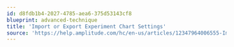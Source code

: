 ```yaml
---
id: d8fdb1b4-2027-4785-aea6-375d53143cf8
blueprint: advanced-technique
title: 'Import or Export Experiment Chart Settings'
source: 'https://help.amplitude.com/hc/en-us/articles/12347964006555-Import-or-export-experiment-chart-settings-as-JSON'
---
```


